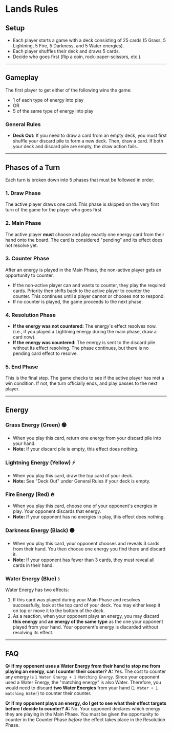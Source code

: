 # Lands Rules
## Setup

* Each player starts a game with a deck consisting of 25 cards (5 Grass, 5 Lightning, 5 Fire, 5 Darkness, and 5 Water energies).
* Each player shuffles their deck and draws 5 cards.
* Decide who goes first (flip a coin, rock-paper-scissors, etc.).

---
## Gameplay

The first player to get either of the following wins the game:
* 1 of each type of energy into play
* OR
* 5 of the same type of energy into play

### General Rules
* **Deck Out:** If you need to draw a card from an empty deck, you must first shuffle your discard pile to form a new deck. Then, draw a card. If both your deck and discard pile are empty, the draw action fails.

---
## Phases of a Turn

Each turn is broken down into 5 phases that must be followed in order.

### 1. Draw Phase
The active player draws one card. This phase is skipped on the very first turn of the game for the player who goes first.

### 2. Main Phase
The active player **must** choose and play exactly one energy card from their hand onto the board. The card is considered "pending" and its effect does not resolve yet.

### 3. Counter Phase
After an energy is played in the Main Phase, the non-active player gets an opportunity to counter.
* If the non-active player can and wants to counter, they play the required cards. Priority then shifts back to the active player to counter the counter. This continues until a player cannot or chooses not to respond.
* If no counter is played, the game proceeds to the next phase.

### 4. Resolution Phase
* **If the energy was not countered:** The energy's effect resolves now. (i.e., if you played a Lightning energy during the main phase, draw a card now).
* **If the energy was countered:** The energy is sent to the discard pile without its effect resolving. The phase continues, but there is no pending card effect to resolve.

### 5. End Phase
This is the final step. The game checks to see if the active player has met a win condition. If not, the turn officially ends, and play passes to the next player.

---
## Energy

### Grass Energy (Green) 🟢
* When you play this card, return one energy from your discard pile into your hand.
* **Note:** If your discard pile is empty, this effect does nothing.

### Lightning Energy (Yellow) ⚡
* When you play this card, draw the top card of your deck.
* **Note:** See "Deck Out" under General Rules if your deck is empty.

### Fire Energy (Red) 🔥
* When you play this card, choose one of your opponent's energies in play. Your opponent discards that energy.
* **Note:** If your opponent has no energies in play, this effect does nothing.

### Darkness Energy (Black) ⚫
* When you play this card, your opponent chooses and reveals 3 cards from their hand. You then choose one energy you find there and discard it.
* **Note:** If your opponent has fewer than 3 cards, they must reveal all cards in their hand.

### Water Energy (Blue) 💧
Water Energy has two effects:
1.  If this card was played during your Main Phase and resolves successfully, look at the top card of your deck. You may either keep it on top or move it to the bottom of the deck.
2.  As a reaction, when your opponent plays an energy, you may discard **this energy** and **an energy of the same type** as the one your opponent played from your hand. Your opponent's energy is discarded without resolving its effect.

---
## FAQ

**Q: If my opponent uses a Water Energy from their hand to stop me from playing an energy, can I counter their counter?**
**A:** Yes. The cost to counter any energy is `1 Water Energy + 1 Matching Energy`. Since your opponent used a Water Energy, the "matching energy" is also Water. Therefore, you would need to discard **two Water Energies** from your hand (`1 Water + 1 matching Water`) to counter their counter.

**Q: If my opponent plays an energy, do I get to see what their effect targets before I decide to counter?**
**A:** No. Your opponent declares which energy they are playing in the Main Phase. You must be given the opportunity to counter in the Counter Phase *before* the effect takes place in the Resolution Phase.